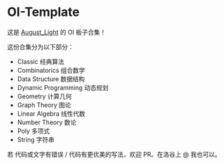 # OI-Template

这是 [August_Light](https://www.luogu.com.cn/user/589916) 的 OI 板子合集！

这份合集分为以下部分：

- Classic 经典算法
- Combinatorics 组合数学
- Data Structure 数据结构
- Dynamic Programming 动态规划
- Geometry 计算几何
- Graph Theory 图论
- Linear Algebra 线性代数
- Number Theory 数论
- Poly 多项式
- String 字符串

若 代码或文字有错误 / 代码有更优美的写法，欢迎 PR。在洛谷上 @ 我也可以。